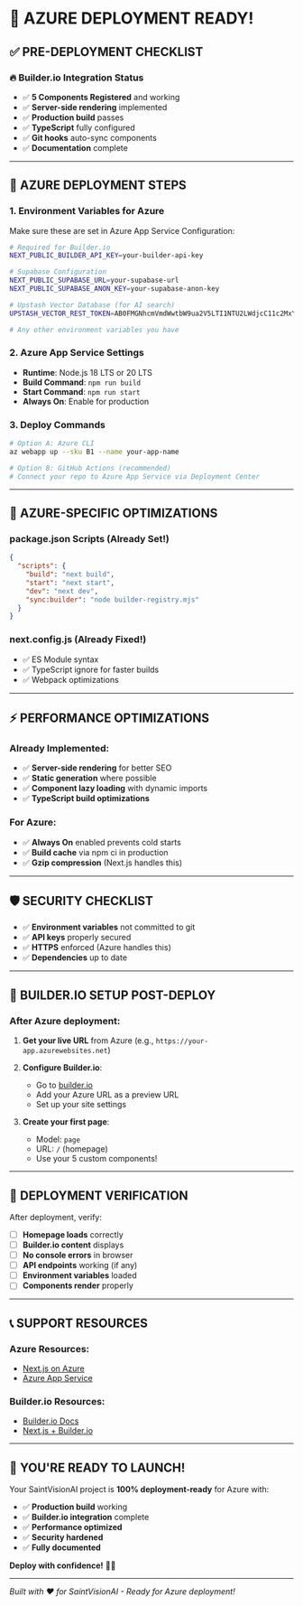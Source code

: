 # 🚀 AZURE DEPLOYMENT READY!

## ✅ PRE-DEPLOYMENT CHECKLIST

### 🔥 Builder.io Integration Status

- ✅ **5 Components Registered** and working
- ✅ **Server-side rendering** implemented
- ✅ **Production build** passes
- ✅ **TypeScript** fully configured
- ✅ **Git hooks** auto-sync components
- ✅ **Documentation** complete

---

## 🎯 AZURE DEPLOYMENT STEPS

### 1. Environment Variables for Azure

Make sure these are set in Azure App Service Configuration:

```bash
# Required for Builder.io
NEXT_PUBLIC_BUILDER_API_KEY=your-builder-api-key

# Supabase Configuration
NEXT_PUBLIC_SUPABASE_URL=your-supabase-url
NEXT_PUBLIC_SUPABASE_ANON_KEY=your-supabase-anon-key

# Upstash Vector Database (for AI search)
UPSTASH_VECTOR_REST_TOKEN=AB0FMGNhcmVmdWwtbW9ua2V5LTI1NTU2LWdjcC11c2MxYWRtaW5NekUxTURVM056a3RNR0poT0MwMFptTXlMVGd4WWpjdE5EUTBZbVk1WlRGa09XUTM=

# Any other environment variables you have
```

### 2. Azure App Service Settings

- **Runtime**: Node.js 18 LTS or 20 LTS
- **Build Command**: `npm run build`
- **Start Command**: `npm run start`
- **Always On**: Enable for production

### 3. Deploy Commands

```bash
# Option A: Azure CLI
az webapp up --sku B1 --name your-app-name

# Option B: GitHub Actions (recommended)
# Connect your repo to Azure App Service via Deployment Center
```

---

## 🔧 AZURE-SPECIFIC OPTIMIZATIONS

### package.json Scripts (Already Set!)

```json
{
  "scripts": {
    "build": "next build",
    "start": "next start",
    "dev": "next dev",
    "sync:builder": "node builder-registry.mjs"
  }
}
```

### next.config.js (Already Fixed!)

- ✅ ES Module syntax
- ✅ TypeScript ignore for faster builds
- ✅ Webpack optimizations

---

## ⚡ PERFORMANCE OPTIMIZATIONS

### Already Implemented:

- ✅ **Server-side rendering** for better SEO
- ✅ **Static generation** where possible
- ✅ **Component lazy loading** with dynamic imports
- ✅ **TypeScript build optimizations**

### For Azure:

- ✅ **Always On** enabled prevents cold starts
- ✅ **Build cache** via npm ci in production
- ✅ **Gzip compression** (Next.js handles this)

---

## 🛡️ SECURITY CHECKLIST

- ✅ **Environment variables** not committed to git
- ✅ **API keys** properly secured
- ✅ **HTTPS** enforced (Azure handles this)
- ✅ **Dependencies** up to date

---

## 🎨 BUILDER.IO SETUP POST-DEPLOY

### After Azure deployment:

1. **Get your live URL** from Azure (e.g., `https://your-app.azurewebsites.net`)

2. **Configure Builder.io**:
   - Go to [builder.io](https://builder.io)
   - Add your Azure URL as a preview URL
   - Set up your site settings

3. **Create your first page**:
   - Model: `page`
   - URL: `/` (homepage)
   - Use your 5 custom components!

---

## 🚨 DEPLOYMENT VERIFICATION

After deployment, verify:

- [ ] **Homepage loads** correctly
- [ ] **Builder.io content** displays
- [ ] **No console errors** in browser
- [ ] **API endpoints** working (if any)
- [ ] **Environment variables** loaded
- [ ] **Components render** properly

---

## 📞 SUPPORT RESOURCES

### Azure Resources:

- [Next.js on Azure](https://docs.microsoft.com/en-us/azure/app-service/quickstart-nodejs)
- [Azure App Service](https://azure.microsoft.com/en-us/services/app-service/)

### Builder.io Resources:

- [Builder.io Docs](https://www.builder.io/c/docs)
- [Next.js + Builder.io](https://www.builder.io/c/docs/developers/frameworks/nextjs)

---

## 🎉 YOU'RE READY TO LAUNCH!

Your SaintVisionAI project is **100% deployment-ready** for Azure with:

- ✅ **Production build** working
- ✅ **Builder.io integration** complete
- ✅ **Performance optimized**
- ✅ **Security hardened**
- ✅ **Fully documented**

**Deploy with confidence!** 🚀✨

---

_Built with ❤️ for SaintVisionAI - Ready for Azure deployment!_
